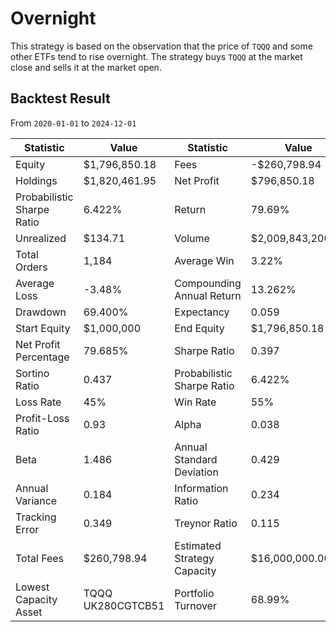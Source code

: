 # Overnight

This strategy is based on the observation that the price of `TQQQ` and some other ETFs tend to rise overnight. The strategy buys `TQQQ` at the market close and sells it at the market open.

## Backtest Result

From `2020-01-01` to `2024-12-01`

| Statistic                   | Value             | Statistic                  | Value               |
|-----------------------------|-------------------|----------------------------|---------------------|
| Equity                      | $1,796,850.18    | Fees                       | -$260,798.94       |
| Holdings                    | $1,820,461.95    | Net Profit                 | $796,850.18        |
| Probabilistic Sharpe Ratio  | 6.422%           | Return                     | 79.69%             |
| Unrealized                  | $134.71          | Volume                     | $2,009,843,200.04  |
| Total Orders                | 1,184            | Average Win                | 3.22%              |
| Average Loss                | -3.48%           | Compounding Annual Return  | 13.262%            |
| Drawdown                    | 69.400%          | Expectancy                 | 0.059              |
| Start Equity                | $1,000,000       | End Equity                 | $1,796,850.18      |
| Net Profit Percentage       | 79.685%          | Sharpe Ratio               | 0.397              |
| Sortino Ratio               | 0.437            | Probabilistic Sharpe Ratio | 6.422%             |
| Loss Rate                   | 45%              | Win Rate                   | 55%                |
| Profit-Loss Ratio           | 0.93             | Alpha                      | 0.038              |
| Beta                        | 1.486            | Annual Standard Deviation  | 0.429              |
| Annual Variance             | 0.184            | Information Ratio          | 0.234              |
| Tracking Error              | 0.349            | Treynor Ratio              | 0.115              |
| Total Fees                  | $260,798.94      | Estimated Strategy Capacity| $16,000,000.00     |
| Lowest Capacity Asset       | TQQQ UK280CGTCB51| Portfolio Turnover         | 68.99%             |
